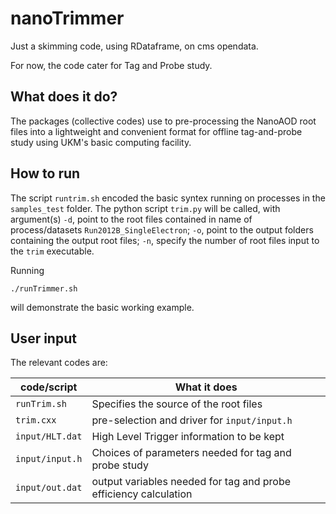 # nanoTrimmer
Just a skimming code, using RDataframe, on cms opendata.

For now, the code cater for Tag and Probe study.

## What does it do?

The packages (collective codes) use to pre-processing the NanoAOD root files into a lightweight and convenient format for offline tag-and-probe study
using UKM's basic computing facility.

## How to run

The script ```runtrim.sh``` encoded the basic syntex running on processes in the ```samples_test``` folder. The python script
```trim.py``` will be called, with argument(s) ```-d```, point to the root files contained in name of process/datasets ```Run2012B_SingleElectron```;
```-o```, point to the output folders containing the output root files; ```-n```, specify the number of root files input to the ```trim``` executable.

Running 
```
./runTrimmer.sh
``` 
will demonstrate the basic working example.

## User input

The relevant codes are:

| code/script  | What it does  |
|---|---|
| ```runTrim.sh``` | Specifies the source of the root files  |
| ```trim.cxx``` | pre-selection and driver for ```input/input.h``` |
| ```input/HLT.dat``` | High Level Trigger information to be kept  |
| ```input/input.h``` | Choices of parameters needed for tag and probe study | 
| ```input/out.dat``` | output variables needed for tag and probe efficiency calculation |
